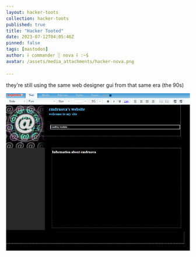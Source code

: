 ```yaml
---
layout: hacker-toots
collection: hacker-toots
published: true
title: "Hacker Tooted"
date: 2023-07-12T04:05:46Z
pinned: false
tags: [mastodon]
author: ⸸ commander ░ nova ⸸ :~$
avatar: /assets/media_attachments/hacker-nova.png

---
```


<p>they&#39;re still using the same web designer gui from that same era (the 90s)</p>

![media](/assets/media_attachments/files/110/699/134/303/349/229/original/4f0195ddd28faaa7.png)
